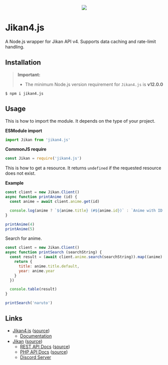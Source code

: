 <p align="center"><img src="https://github.com/rizzzigit/jikan4.js/raw/main/Banner.png"/></p>

# Jikan4.js
  A Node.js wrapper for Jikan API v4. Supports data caching and rate-limit handling.

## Installation
  > **Important:**
  > - The minimum Node.js version requirement for `Jikan4.js` is **v12.0.0**

  ```shell
  $ npm i jikan4.js
  ```

## Usage
  This is how to import the module. It depends on the type of your project.

  **ESModule import**
  ```javascript
  import Jikan from 'jikan4.js'
  ```
  **CommonJS require**
  ```javascript
  const Jikan = require('jikan4.js')
  ```

  This is how to get a resource. It returns `undefined` if the requested resource does not exist.

  **Example**
  ```javascript
  const client = new Jikan.Client()
  async function printAnime (id) {
    const anime = await client.anime.get(id)

    console.log(anime ? `${anime.title} (#${anime.id})` : `Anime with ID ${id} does not exist.`)
  }

  printAnime(4)
  printAnime(5)
  ```

  Search for anime.
  ```javascript
  const client = new Jikan.Client()
  async function printSearch (searchString) {
    const result = (await client.anime.search(searchString)).map((anime) => {
      return {
        title: anime.title.default,
        year: anime.year
      }
    })

    console.table(result)
  }

  printSearch('naruto')
  ```

## Links
  - [Jikan4.js](https://www.npmjs.com/package/jikan4.js) ([source](https://github.com/rizzzigit/jikan4.js))
    - [Documentation](https://rizzzigit.github.io/jikan4.js)
  - [Jikan](https://jikan.moe/) ([source](https://github.com/jikan-me/website))
    - [REST API Docs](https://jikan.docs.apiary.io/) ([source](https://github.com/jikan-me/jikan-rest))
    - [PHP API Docs](https://docs.jikan.moe) ([source](https://github.com/jikan-me/jikan))
    - [Discord Server](http://discord.jikan.moe/)
